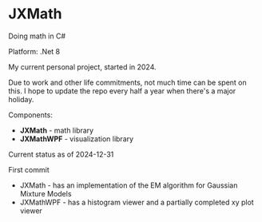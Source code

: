 # JXMath
Doing math in C#

Platform: .Net 8

My current personal project, started in 2024.

Due to work and other life commitments, not much time can be spent on this. I hope to update the repo every half a year when there's a major holiday.

Components:

* **JXMath** - math library
* **JXMathWPF** - visualization library

Current status as of 2024-12-31

First commit
* JXMath - has an implementation of the EM algorithm for Gaussian Mixture Models
* JXMathWPF - has a histogram viewer and a partially completed xy plot viewer

